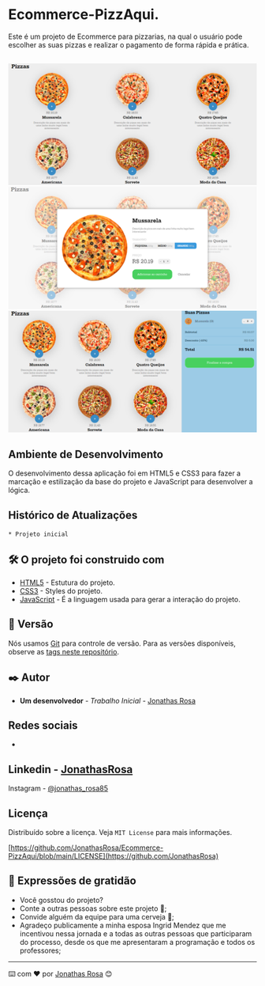 # Ecommerce-PizzAqui.

Este é um projeto de Ecommerce para pizzarias,
na qual o usuário pode escolher as suas pizzas
e realizar o pagamento de forma rápida e prática.

##
![](/images/tela-1.png)
![](/images/tela-2.png)
![](/images/tela-3.png)

## Ambiente de Desenvolvimento

O desenvolvimento dessa aplicação foi em 
HTML5 e CSS3 para fazer a marcação e 
estilização da base do projeto e 
JavaScript para desenvolver a lógica.

## Histórico de Atualizações

    * Projeto inicial

## 🛠️ O projeto foi construido com

* [HTML5](https://www.w3c.br/Cursos/CursoHTML5) - Estutura do projeto.
* [CSS3](https://www.w3c.br/Cursos/CursoCSS3/) - Styles do projeto.
* [JavaScript](https://developer.mozilla.org/pt-BR/docs/Web/JavaScript) - É a linguagem usada para gerar a interação do projeto.

## 📌 Versão

Nós usamos [Git](https://git-scm.com/) para controle de versão. Para as versões disponíveis, observe as [tags neste repositório](https://github.com/JonathasRosa/Ecommerce-PizzAqui).

## ✒️ Autor

* **Um desenvolvedor** - *Trabalho Inicial* - [Jonathas Rosa](https://github.com/JonathasRosa)

## Redes sociais

-
Linkedin - [JonathasRosa](https://www.linkedin.com/in/jonathasrosa85/)
-
Instagram - [@jonathas_rosa85](https://www.instagram.com/jonathas_rosa85/)

## Licença

Distribuído sobre a licença. Veja `MIT License` para mais informações.

[https://github.com/JonathasRosa/Ecommerce-PizzAqui/blob/main/LICENSE](https://github.com/JonathasRosa)

## 🎁 Expressões de gratidão

* Você gosstou do projeto? 
* Conte a outras pessoas sobre este projeto 📢;
* Convide alguém da equipe para uma cerveja 🍺;
* Agradeço publicamente a minha esposa Ingrid Mendez que me incentivou nessa jornada e a todas as outras pessoas que participaram do processo, desde os que me apresentaram a programação e todos os professores;
---
⌨️ com ❤️ por [Jonathas Rosa](https://github.com/JonathasRosa) 😊
